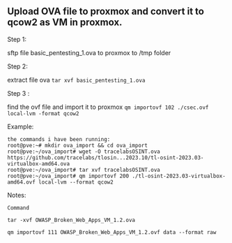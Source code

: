 ## Upload OVA file to proxmox and convert it to qcow2 as VM in proxmox.

Step 1:

sftp file basic_pentesting_1.ova to proxmox
to /tmp folder

Step 2:

extract file ova
```tar xvf basic_pentesting_1.ova```

Step 3 :

find the ovf file and import it to proxmox
```qm importovf 102 ./csec.ovf local-lvm -format qcow2```

Example:
```
the commands i have been running:
root@pve:~# mkdir ova_import && cd ova_import
root@pve:~/ova_import# wget -O tracelabsOSINT.ova https://github.com/tracelabs/tlosin...2023.10/tl-osint-2023.03-virtualbox-amd64.ova
root@pve:~/ova_import# tar xvf tracelabsOSINT.ova
root@pve:~/ova_import# qm importovf 200 ./tl-osint-2023.03-virtualbox-amd64.ovf local-lvm --format qcow2
```

Notes:
```
Command

tar -xvf OWASP_Broken_Web_Apps_VM_1.2.ova

qm importovf 111 OWASP_Broken_Web_Apps_VM_1.2.ovf data --format raw
```
